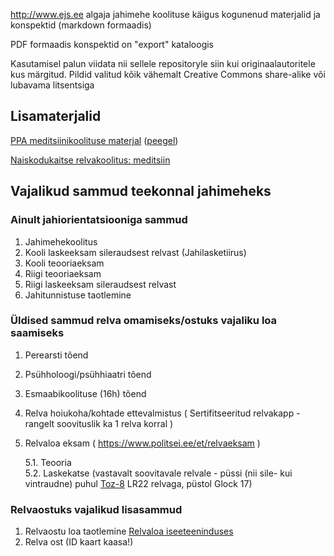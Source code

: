 http://www.ejs.ee algaja jahimehe koolituse käigus kogunenud materjalid ja konspektid (markdown formaadis)

PDF formaadis konspektid on "export" kataloogis

Kasutamisel palun viidata nii sellele repositoryle siin kui originaalautoritele kus märgitud.
Pildid valitud kõik vähemalt Creative Commons share-alike või lubavama litsentsiga

## Lisamaterjalid
[PPA meditsiinikoolituse materjal](https://www2.politsei.ee/dotAsset/557499.pdf) ([peegel](https://github.com/dmonizer/jahimehekoolitus/blob/master/materjalid/Esmaabi-Andrus_Lehtmets.pdf))

[Naiskodukaitse relvakoolitus: meditsiin](https://www.naiskodukaitse.ee/Materjale_relvaatesteerimise_meditsiiniulesandeks_1225)

## Vajalikud sammud teekonnal jahimeheks

### Ainult jahiorientatsiooniga sammud
1. Jahimehekoolitus
2. Kooli laskeeksam sileraudsest relvast (Jahilasketiirus)
3. Kooli teooriaeksam
4. Riigi teooriaeksam
5. Riigi laskeeksam sileraudsest relvast
6. Jahitunnistuse taotlemine

### Üldised sammud relva omamiseks/ostuks vajaliku loa saamiseks
1. Perearsti tõend
2. Psühholoogi/psühhiaatri tõend
3. Esmaabikoolituse (16h) tõend 
4. Relva hoiukoha/kohtade ettevalmistus ( Sertifitseeritud relvakapp - rangelt soovituslik ka 1 relva korral )
5. Relvaloa eksam ( https://www.politsei.ee/et/relvaeksam )

    5.1. Teooria   
    5.2. Laskekatse (vastavalt soovitavale relvale - püssi (nii sile- kui vintraudne) puhul [Toz-8](https://en.wikipedia.org/wiki/TOZ_rifle) LR22 relvaga, püstol Glock 17)
  


### Relvaostuks vajalikud lisasammud
1. Relvaostu loa taotlemine [Relvaloa iseeteeninduses](https://relvataotlus.politsei.ee/)
2. Relva ost (ID kaart kaasa!)

